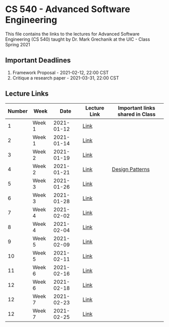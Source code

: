 # CS 540 - Advanced Software Engineering 

This file contains the links to the lectures for Advanced Software Engineering (CS 540) taught by Dr. Mark Grechanik at the UIC - Class Spring 2021


## Important Deadlines
1.	Framework Proposal - 2021-02-12, 22:00 CST
2.	Critique a research paper - 2021-03-31, 22:00 CST

## Lecture Links
|Number|Week|Date|Lecture Link| Important links shared in Class|
|---|---|----|---|---|
|1|Week 1|2021-01-12| [Link](https://uic.zoom.us/rec/share/9j8uhQMxkc7mzO37AIHJHuKDYoMbn1MSJ-vd2pKQYH6TW_OfcyxZFouRtje15dv-.5jlC7QlkULhuU_JK) ||
|2|Week 1|2021-01-14|[Link](https://uic.zoom.us/rec/share/95H1nI06Dg5LTXDcy1PpRiWYQEwd-ekIp0Ag4Mz1TR6Vx_PBY4zkOTH7w65tmZYV.HKt8XvqFv4N5e8C_)||
|3|Week 2|2021-01-19|[Link](https://uic.zoom.us/rec/share/ny4nDZa1r3IpDwPm1CQurS56LBquRVwdjyPtKlSBST-RBNfI3NLWzJp0cPUuneK8.8WaKE_t-6yK5J-rJ?startTime=1611085713000)||
|4|Week 2|2021-01-21|[Link](https://uic.zoom.us/rec/play/V4eDuMW6kNUUfQgvNXDbSw937EnMj7OFVS9wrRs6cGiEdT9aZptBjigP2UsXu-YKLhxfEKQlQPHURv3c.FCd0Wq4i_ozONFxV?continueMode=true)| [Design Patterns](https://github.com/0x1DOCD00D/AdvancedSE_Spring2021.git)|
|5|Week 3|2021-01-26|[Link](https://uic.zoom.us/rec/play/bFWoV2xPhCC7Ad7uQcNSKUcTv3iPrf7fEgRD2ova0D3hT3WZP5ZTsDezusdlHtlIu6whFSfcFXrK52TS.EAp5dwfNMc04Tbss?continueMode=true)||
|6|Week 3|2021-01-28|[Link](https://uic.zoom.us/rec/play/W-5zl7ZJGvMznC9bxALr9u1pfokiePbWGVLvDKQFlXfN_P-kagzwLOIrTHujb--msyXoYDCl-wzz2XA.NcVwKpahKThKcpg8?continueMode=true)||
|7|Week 4|2021-02-02|[Link](https://uic.zoom.us/rec/play/GJQoiiaMq6ER1797W9ShdEybGzkoWQqJCOhUjovXnsCTqdINklsBIbFSjWy5SRMH0ZBFyFw7EsuEn_4m.weD7yI-X0CD1YOnQ?continueMode=true)||
|8|Week 4|2021-02-04|[Link](https://uic.zoom.us/rec/play/O-2Hya7vY8nhX6vLG7T_gf6aoxbGV1gXfzywSEoc9cPIkgb5pxvcxYeLAMsHIOS_srB_TTw-Q4AOtmkT.YIFfi6p7I7BZwkyq?continueMode=true)||
|9|Week 5|2021-02-09|[Link](https://uic.zoom.us/rec/play/C5_81edNKNcEnPlxqxqYmBsL-v61dKdGlOWLLS1lJU3dgx180hkJo7kFojrHlZx7f9LggnNc3kSM7QAQ.rWndcM2oXS2Mr_nB?continueMode=true)||
|10|Week 5|2021-02-11|[Link](https://uic.zoom.us/rec/play/jS4RR63k7lajci4Ae7vzFG6BpBs6dCiPd0AV1B8cmwG02R3l8H6n9ELtbD20nd14Ovs6Xj0vMwJoR7R8.dOr0YT4rbMJ8D6E9?continueMode=true)||
|11|Week 6|2021-02-16|[Link](https://uic.zoom.us/rec/play/AhUYL_k2yfuNWPu6GWk9pYIJ2BGR0s_-NXp5N7FIBwSTsakmI7yrWk3sRCvwV8auY2by2yU7XciU5eE0.EOpM98diSW3uPZjO?continueMode=true)||
|12|Week 6|2021-02-18|[Link](https://uic.zoom.us/rec/play/pbWbo2lCN8wCq-o1lmCbO6UKVCM_7P3yowXANTjV_Evxlz8OCO0mZ7IHBB_Aywdcn-Ia0fWHjUVG-o92.Kfh8AWMIHFB6R4Iu?continueMode=true)||
|12|Week 7|2021-02-23|[Link](https://uic.zoom.us/rec/play/udmlRf_IQdYnWk3hi0EzhVmYsw7vYoU3nCjopB6rp5Z93RMjBSbZm-BfJp85BlbnDe0dyV9MWmSjXJOu.JVzowZTTJnCE84EJ?continueMode=true)||
|12|Week 7|2021-02-25|[Link](https://uic.zoom.us/rec/play/LWi5P8yk-iv9JRkhLNKJsV8_ZH9AzGf8_qtmBxr1-3-bR45CZ6UvaRPc_1gACE4RNyEit_RIFxa-blc.uj1THVZWBuiC5Q5H?continueMode=true)||
